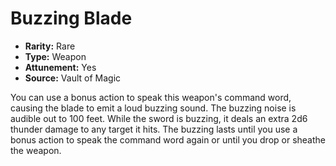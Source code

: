 # Buzzing Blade

- **Rarity:** Rare
- **Type:** Weapon
- **Attunement:** Yes
- **Source:** Vault of Magic

You can use a bonus action to speak this weapon's command word, causing the blade to emit a loud buzzing sound. The buzzing noise is audible out to 100 feet. While the sword is buzzing, it deals an extra 2d6 thunder damage to any target it hits. The buzzing lasts until you use a bonus action to speak the command word again or until you drop or sheathe the weapon.
